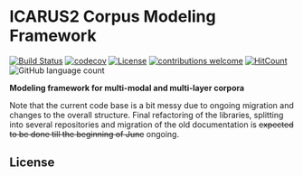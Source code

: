 # ICARUS2 Corpus Modeling Framework

[![Build Status](https://travis-ci.org/icarus-tooling/icarus2-modeling-framework.png)](https://travis-ci.org/icarus-tooling/icarus2-modeling-framework)
[![codecov](https://codecov.io/gh/icarus-tooling/icarus2-modeling-framework/branch/dev/graph/badge.svg)](https://codecov.io/gh/icarus-tooling/icarus2-modeling-framework)
[![License](https://img.shields.io/badge/License-Apache%202.0-yellowgreen.svg)](https://github.com/icarus-tooling/icarus2-modeling-framework/blob/master/LICENSE)
[![contributions welcome](https://img.shields.io/badge/contributions-welcome-brightgreen.svg?style=flat)](https://github.com/ICARUS-tooling/icarus2-modeling-framework/issues)
[![HitCount](http://hits.dwyl.com/icarus-tooling/icarus2-modeling-framework.svg)](http://hits.dwyl.com/icarus-tooling/icarus2-modeling-framework)
![GitHub language count](https://img.shields.io/github/languages/count/icarus-tooling/icarus2-modeling-framework.svg)



**Modeling framework for multi-modal and multi-layer corpora**

Note that the current code base is a bit messy due to ongoing migration and changes to the overall structure.
Final refactoring of the libraries, splitting into several repositories and migration of the old documentation is ~~expected to be done till the beginning of June~~ ongoing.

## License

